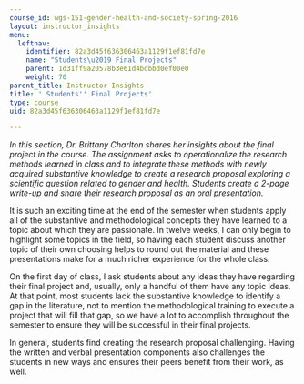 ```yaml
---
course_id: wgs-151-gender-health-and-society-spring-2016
layout: instructor_insights
menu:
  leftnav:
    identifier: 82a3d45f636306463a1129f1ef81fd7e
    name: "Students\u2019 Final Projects"
    parent: 1d31ff9a20578b3e61d4bdbbd0ef00e0
    weight: 70
parent_title: Instructor Insights
title: ' Students'' Final Projects'
type: course
uid: 82a3d45f636306463a1129f1ef81fd7e

---
```


_In this section, Dr. Brittany Charlton shares her insights about the final project in the course. The assignment asks to operationalize the research methods learned in class and to integrate these methods with newly acquired substantive knowledge to create a research proposal exploring a scientific question related to gender and health. Students create a 2-page write-up and share their research proposal as an oral presentation._

It is such an exciting time at the end of the semester when students apply all of the substantive and methodological concepts they have learned to a topic about which they are passionate. In twelve weeks, I can only begin to highlight some topics in the field, so having each student discuss another topic of their own choosing helps to round out the material and these presentations make for a much richer experience for the whole class.

On the first day of class, I ask students about any ideas they have regarding their final project and, usually, only a handful of them have any topic ideas. At that point, most students lack the substantive knowledge to identify a gap in the literature, not to mention the methodological training to execute a project that will fill that gap, so we have a lot to accomplish throughout the semester to ensure they will be successful in their final projects.

In general, students find creating the research proposal challenging. Having the written and verbal presentation components also challenges the students in new ways and ensures their peers benefit from their work, as well.